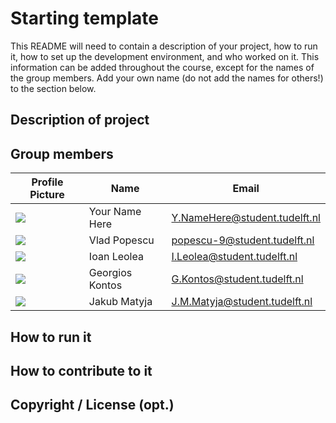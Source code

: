 # Starting template

This README will need to contain a description of your project, how to run it, how to set up the development environment, and who worked on it.
This information can be added throughout the course, except for the names of the group members.
Add your own name (do not add the names for others!) to the section below.

## Description of project

## Group members

| Profile Picture | Name           | Email                         |
|---|----------------|-------------------------------|
| ![](https://eu.ui-avatars.com/api/?name=OOPP&length=4&size=50&color=DDD&background=777&font-size=0.325) | Your Name Here | Y.NameHere@student.tudelft.nl |
| ![](https://secure.gravatar.com/avatar/d89790abda23735737a1f46c5485c70e?s=800&d=identicon&length=4&size=50) | Vlad Popescu   | popescu-9@student.tudelft.nl  |
| ![](https://secure.gravatar.com/avatar/27105b6f36caa9bfe292b98d7772b74d?s=800&d=identicon&length=4&size=50) | Ioan Leolea | I.Leolea@student.tudelft.nl |
| ![](https://secure.gravatar.com/avatar/e9ed2e486836f8bdb71a90c642707c50?s=800&d=identicon&length=4&size=50) | Georgios Kontos | G.Kontos@student.tudelft.nl|
| ![](https://secure.gravatar.com/avatar/2b23e29f509b7765ba293687bc9793e8?s=800&d=identicon&length=4&size=50) | Jakub Matyja | J.M.Matyja@student.tudelft.nl |
<!-- Instructions (remove once assignment has been completed -->
<!-- - Add (only!) your own name to the table above (use Markdown formatting) -->
<!-- - Mention your *student* email address -->
<!-- - Preferably add a recognizable photo, otherwise add your GitLab photo -->
<!-- - (please make sure the photos have the same size) --> 

## How to run it

## How to contribute to it

## Copyright / License (opt.)
